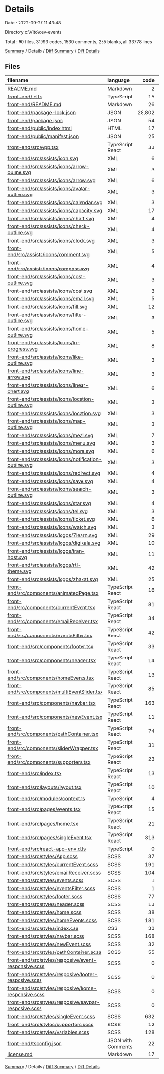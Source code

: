 # Details

Date : 2022-09-27 11:43:48

Directory c:\\Vito\\dev-events

Total : 90 files,  31993 codes, 1530 comments, 255 blanks, all 33778 lines

[Summary](results.md) / Details / [Diff Summary](diff.md) / [Diff Details](diff-details.md)

## Files
| filename | language | code | comment | blank | total |
| :--- | :--- | ---: | ---: | ---: | ---: |
| [README.md](/README.md) | Markdown | 2 | 0 | 1 | 3 |
| [front-end/.d.ts](/front-end/.d.ts) | TypeScript | 15 | 0 | 1 | 16 |
| [front-end/README.md](/front-end/README.md) | Markdown | 26 | 0 | 21 | 47 |
| [front-end/package-lock.json](/front-end/package-lock.json) | JSON | 28,802 | 0 | 1 | 28,803 |
| [front-end/package.json](/front-end/package.json) | JSON | 54 | 0 | 1 | 55 |
| [front-end/public/index.html](/front-end/public/index.html) | HTML | 17 | 0 | 1 | 18 |
| [front-end/public/manifest.json](/front-end/public/manifest.json) | JSON | 25 | 0 | 1 | 26 |
| [front-end/src/App.tsx](/front-end/src/App.tsx) | TypeScript React | 33 | 0 | 7 | 40 |
| [front-end/src/assists/icon.svg](/front-end/src/assists/icon.svg) | XML | 6 | 0 | 1 | 7 |
| [front-end/src/assists/icons/arrow-ouline.svg](/front-end/src/assists/icons/arrow-ouline.svg) | XML | 3 | 0 | 1 | 4 |
| [front-end/src/assists/icons/arrow.svg](/front-end/src/assists/icons/arrow.svg) | XML | 6 | 0 | 1 | 7 |
| [front-end/src/assists/icons/avatar-outline.svg](/front-end/src/assists/icons/avatar-outline.svg) | XML | 3 | 0 | 1 | 4 |
| [front-end/src/assists/icons/calendar.svg](/front-end/src/assists/icons/calendar.svg) | XML | 3 | 0 | 1 | 4 |
| [front-end/src/assists/icons/capacity.svg](/front-end/src/assists/icons/capacity.svg) | XML | 17 | 0 | 1 | 18 |
| [front-end/src/assists/icons/chart.svg](/front-end/src/assists/icons/chart.svg) | XML | 4 | 0 | 1 | 5 |
| [front-end/src/assists/icons/check-outline.svg](/front-end/src/assists/icons/check-outline.svg) | XML | 4 | 0 | 1 | 5 |
| [front-end/src/assists/icons/clock.svg](/front-end/src/assists/icons/clock.svg) | XML | 3 | 0 | 1 | 4 |
| [front-end/src/assists/icons/comment.svg](/front-end/src/assists/icons/comment.svg) | XML | 5 | 0 | 1 | 6 |
| [front-end/src/assists/icons/compass.svg](/front-end/src/assists/icons/compass.svg) | XML | 4 | 0 | 1 | 5 |
| [front-end/src/assists/icons/cost-outline.svg](/front-end/src/assists/icons/cost-outline.svg) | XML | 3 | 0 | 1 | 4 |
| [front-end/src/assists/icons/cost.svg](/front-end/src/assists/icons/cost.svg) | XML | 3 | 0 | 1 | 4 |
| [front-end/src/assists/icons/email.svg](/front-end/src/assists/icons/email.svg) | XML | 5 | 0 | 1 | 6 |
| [front-end/src/assists/icons/fill.svg](/front-end/src/assists/icons/fill.svg) | XML | 12 | 0 | 1 | 13 |
| [front-end/src/assists/icons/filter-outline.svg](/front-end/src/assists/icons/filter-outline.svg) | XML | 3 | 0 | 1 | 4 |
| [front-end/src/assists/icons/home-outline.svg](/front-end/src/assists/icons/home-outline.svg) | XML | 5 | 0 | 1 | 6 |
| [front-end/src/assists/icons/in-progress.svg](/front-end/src/assists/icons/in-progress.svg) | XML | 8 | 0 | 1 | 9 |
| [front-end/src/assists/icons/like-outline.svg](/front-end/src/assists/icons/like-outline.svg) | XML | 3 | 0 | 1 | 4 |
| [front-end/src/assists/icons/line-arrow.svg](/front-end/src/assists/icons/line-arrow.svg) | XML | 3 | 0 | 1 | 4 |
| [front-end/src/assists/icons/linear-chart.svg](/front-end/src/assists/icons/linear-chart.svg) | XML | 6 | 0 | 1 | 7 |
| [front-end/src/assists/icons/location-outline.svg](/front-end/src/assists/icons/location-outline.svg) | XML | 3 | 0 | 1 | 4 |
| [front-end/src/assists/icons/location.svg](/front-end/src/assists/icons/location.svg) | XML | 3 | 0 | 1 | 4 |
| [front-end/src/assists/icons/map-outline.svg](/front-end/src/assists/icons/map-outline.svg) | XML | 3 | 0 | 1 | 4 |
| [front-end/src/assists/icons/meal.svg](/front-end/src/assists/icons/meal.svg) | XML | 7 | 0 | 1 | 8 |
| [front-end/src/assists/icons/menu.svg](/front-end/src/assists/icons/menu.svg) | XML | 3 | 0 | 1 | 4 |
| [front-end/src/assists/icons/more.svg](/front-end/src/assists/icons/more.svg) | XML | 6 | 0 | 1 | 7 |
| [front-end/src/assists/icons/notification-outline.svg](/front-end/src/assists/icons/notification-outline.svg) | XML | 3 | 0 | 1 | 4 |
| [front-end/src/assists/icons/redirect.svg](/front-end/src/assists/icons/redirect.svg) | XML | 4 | 0 | 1 | 5 |
| [front-end/src/assists/icons/save.svg](/front-end/src/assists/icons/save.svg) | XML | 4 | 0 | 1 | 5 |
| [front-end/src/assists/icons/search-outline.svg](/front-end/src/assists/icons/search-outline.svg) | XML | 3 | 0 | 1 | 4 |
| [front-end/src/assists/icons/star.svg](/front-end/src/assists/icons/star.svg) | XML | 4 | 0 | 1 | 5 |
| [front-end/src/assists/icons/tel.svg](/front-end/src/assists/icons/tel.svg) | XML | 3 | 0 | 1 | 4 |
| [front-end/src/assists/icons/ticket.svg](/front-end/src/assists/icons/ticket.svg) | XML | 6 | 0 | 1 | 7 |
| [front-end/src/assists/icons/watch.svg](/front-end/src/assists/icons/watch.svg) | XML | 3 | 0 | 1 | 4 |
| [front-end/src/assists/logos/7learn.svg](/front-end/src/assists/logos/7learn.svg) | XML | 29 | 0 | 1 | 30 |
| [front-end/src/assists/logos/digikala.svg](/front-end/src/assists/logos/digikala.svg) | XML | 10 | 0 | 1 | 11 |
| [front-end/src/assists/logos/iran-host.svg](/front-end/src/assists/logos/iran-host.svg) | XML | 11 | 0 | 1 | 12 |
| [front-end/src/assists/logos/rtl-theme.svg](/front-end/src/assists/logos/rtl-theme.svg) | XML | 42 | 0 | 1 | 43 |
| [front-end/src/assists/logos/zhakat.svg](/front-end/src/assists/logos/zhakat.svg) | XML | 25 | 0 | 1 | 26 |
| [front-end/src/components/animatedPage.tsx](/front-end/src/components/animatedPage.tsx) | TypeScript React | 16 | 5 | 4 | 25 |
| [front-end/src/components/currentEvent.tsx](/front-end/src/components/currentEvent.tsx) | TypeScript React | 81 | 2 | 10 | 93 |
| [front-end/src/components/emailReceiver.tsx](/front-end/src/components/emailReceiver.tsx) | TypeScript React | 34 | 0 | 6 | 40 |
| [front-end/src/components/eventsFilter.tsx](/front-end/src/components/eventsFilter.tsx) | TypeScript React | 42 | 0 | 5 | 47 |
| [front-end/src/components/footer.tsx](/front-end/src/components/footer.tsx) | TypeScript React | 33 | 0 | 4 | 37 |
| [front-end/src/components/header.tsx](/front-end/src/components/header.tsx) | TypeScript React | 14 | 0 | 4 | 18 |
| [front-end/src/components/homeEvents.tsx](/front-end/src/components/homeEvents.tsx) | TypeScript React | 13 | 0 | 6 | 19 |
| [front-end/src/components/multiEventSlider.tsx](/front-end/src/components/multiEventSlider.tsx) | TypeScript React | 85 | 4 | 7 | 96 |
| [front-end/src/components/navbar.tsx](/front-end/src/components/navbar.tsx) | TypeScript React | 163 | 7 | 17 | 187 |
| [front-end/src/components/newEvent.tsx](/front-end/src/components/newEvent.tsx) | TypeScript React | 11 | 0 | 3 | 14 |
| [front-end/src/components/pathContainer.tsx](/front-end/src/components/pathContainer.tsx) | TypeScript React | 74 | 0 | 7 | 81 |
| [front-end/src/components/sliderWrapper.tsx](/front-end/src/components/sliderWrapper.tsx) | TypeScript React | 31 | 1 | 4 | 36 |
| [front-end/src/components/supporters.tsx](/front-end/src/components/supporters.tsx) | TypeScript React | 23 | 2 | 7 | 32 |
| [front-end/src/index.tsx](/front-end/src/index.tsx) | TypeScript React | 13 | 0 | 5 | 18 |
| [front-end/src/layouts/layout.tsx](/front-end/src/layouts/layout.tsx) | TypeScript React | 10 | 0 | 3 | 13 |
| [front-end/src/modules/context.ts](/front-end/src/modules/context.ts) | TypeScript | 4 | 0 | 2 | 6 |
| [front-end/src/pages/events.tsx](/front-end/src/pages/events.tsx) | TypeScript React | 15 | 0 | 4 | 19 |
| [front-end/src/pages/home.tsx](/front-end/src/pages/home.tsx) | TypeScript React | 21 | 0 | 8 | 29 |
| [front-end/src/pages/singleEvent.tsx](/front-end/src/pages/singleEvent.tsx) | TypeScript React | 313 | 1 | 15 | 329 |
| [front-end/src/react-app-env.d.ts](/front-end/src/react-app-env.d.ts) | TypeScript | 0 | 1 | 1 | 2 |
| [front-end/src/styles/App.scss](/front-end/src/styles/App.scss) | SCSS | 37 | 0 | 2 | 39 |
| [front-end/src/styles/currentEvent.scss](/front-end/src/styles/currentEvent.scss) | SCSS | 191 | 0 | 2 | 193 |
| [front-end/src/styles/emailReceiver.scss](/front-end/src/styles/emailReceiver.scss) | SCSS | 104 | 0 | 2 | 106 |
| [front-end/src/styles/events.scss](/front-end/src/styles/events.scss) | SCSS | 1 | 0 | 2 | 3 |
| [front-end/src/styles/eventsFilter.scss](/front-end/src/styles/eventsFilter.scss) | SCSS | 1 | 0 | 3 | 4 |
| [front-end/src/styles/footer.scss](/front-end/src/styles/footer.scss) | SCSS | 77 | 0 | 2 | 79 |
| [front-end/src/styles/header.scss](/front-end/src/styles/header.scss) | SCSS | 13 | 0 | 2 | 15 |
| [front-end/src/styles/home.scss](/front-end/src/styles/home.scss) | SCSS | 38 | 1 | 4 | 43 |
| [front-end/src/styles/homeEvents.scss](/front-end/src/styles/homeEvents.scss) | SCSS | 181 | 0 | 2 | 183 |
| [front-end/src/styles/index.css](/front-end/src/styles/index.css) | CSS | 33 | 0 | 3 | 36 |
| [front-end/src/styles/navbar.scss](/front-end/src/styles/navbar.scss) | SCSS | 168 | 0 | 3 | 171 |
| [front-end/src/styles/newEvent.scss](/front-end/src/styles/newEvent.scss) | SCSS | 32 | 0 | 2 | 34 |
| [front-end/src/styles/pathContainer.scss](/front-end/src/styles/pathContainer.scss) | SCSS | 55 | 0 | 2 | 57 |
| [front-end/src/styles/resposive/event-responsive.scss](/front-end/src/styles/resposive/event-responsive.scss) | SCSS | 0 | 727 | 3 | 730 |
| [front-end/src/styles/resposive/footer-resposive.scss](/front-end/src/styles/resposive/footer-resposive.scss) | SCSS | 0 | 56 | 1 | 57 |
| [front-end/src/styles/resposive/home-responsive.scss](/front-end/src/styles/resposive/home-responsive.scss) | SCSS | 0 | 513 | 3 | 516 |
| [front-end/src/styles/resposive/navbar-resposive.scss](/front-end/src/styles/resposive/navbar-resposive.scss) | SCSS | 0 | 207 | 4 | 211 |
| [front-end/src/styles/singleEvent.scss](/front-end/src/styles/singleEvent.scss) | SCSS | 632 | 3 | 2 | 637 |
| [front-end/src/styles/supporters.scss](/front-end/src/styles/supporters.scss) | SCSS | 12 | 0 | 2 | 14 |
| [front-end/src/styles/variables.scss](/front-end/src/styles/variables.scss) | SCSS | 128 | 0 | 7 | 135 |
| [front-end/tsconfig.json](/front-end/tsconfig.json) | JSON with Comments | 22 | 0 | 1 | 23 |
| [license.md](/license.md) | Markdown | 17 | 0 | 5 | 22 |

[Summary](results.md) / Details / [Diff Summary](diff.md) / [Diff Details](diff-details.md)